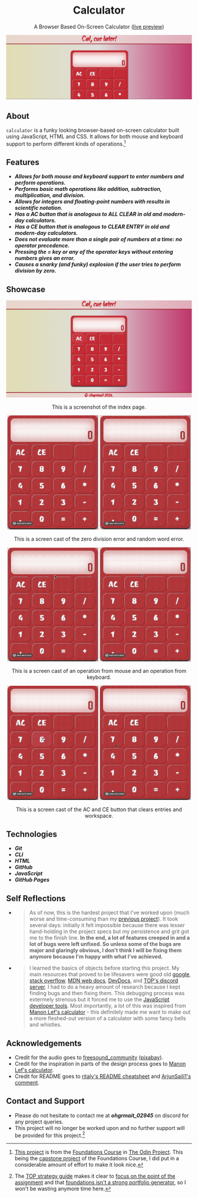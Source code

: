 <div align="center">
  <h1>Calculator</h1>

  A Browser Based On-Screen Calculator ([live preview](https://ohgrmait.github.io/calculator/))

  <img src="./assets/img/cover.png" alt="Banner of the Calculator website">
</div>

## About
`calculator` is a funky looking browser-based on-screen calculator built using JavaScript, HTML and CSS. It allows for both mouse and keyboard support to perform different kinds of operations.[^1]

[^1]: [This project](https://www.theodinproject.com/lessons/foundations-calculator) is from the [Foundations Course](https://www.theodinproject.com/paths/foundations/courses/foundations) in [The Odin Project](https://www.theodinproject.com/about). This being the [capstone project](https://dev.to/theodinproject/learning-code-f56#:~:text=Always%20spend%20extra%20time%20on%20capstone%20projects) of the Foundations Course, I did put in a considerable amount of effort to make it look nice.

## Features

- ***Allows for both mouse and keyboard support to enter numbers and perform operations.***
- ***Performs basic math operations like addition, subtraction, multiplication, and division.***
- ***Allows for integers and floating-point numbers with results in scientific notation.***
- ***Has a AC button that is analogous to ALL CLEAR in old and modern-day calculators.***
- ***Has a CE button that is analogous to CLEAR ENTRY in old and modern-day calculators.***
- ***Does not evaluate more than a single pair of numbers at a time: no operator precedence.***
- ***Pressing the = key or any of the operator keys without entering numbers gives an error.***
- ***Causes a snarky (and funky) explosion if the user tries to perform division by zero.***

## Showcase
<div align="center">
  <img src="./assets/img/screenshots/index-page.png" alt="Screenshot of the index page">
  <p></p>
  <p>This is a screenshot of the index page.</p>

  <p align="center">
    <img src="./assets/img/demo/error1-demo.gif" alt="Screen cast of the zero divsion error type" height="auto" width="49%">
    <img src="./assets/img/demo/error2-demo.gif" alt="Screen cast of the zero divsion error type" height="auto" width="49%">
    <p>This is a screen cast of the zero division error and random word error.</p>
  </p>
  
  <p align="center">
    <img src="./assets/img/demo/mouse-demo.gif" alt="Screen cast of an operation with a mouse" width="49%">
    <img src="./assets/img/demo/keyboard-demo.gif" alt="Screen cast of the zero divsion error type" width="49%">
    <p>This is a screen cast of an operation from mouse and an operation from keyboard.</p>
  </p>

<p align="center">
    <img src="./assets/img/demo/backspace-demo.gif" alt="Screen cast of an operation with a mouse" width="49%">
    <img src="./assets/img/demo/clear-demo.gif" alt="Screen cast of the zero divsion error type" width="49%">
    <p>This is a screen cast of the AC and CE button that clears entries and workspace.</p>
  </p>
</div>

## Technologies
- ***Git***
- ***CLI***
- ***HTML***
- ***GitHub***
- ***JavaScript***
- ***GitHub Pages***

## Self Reflections
- > As of now, this is the hardest project that I've worked upon (much worse and time-consuming than my [previous project](https://github.com/ohgrmait/etch-a-sketch)). It took several days: initially it felt impossible because there was lesser hand-holding in the project specs but my persistence and grit got me to the finish line. **In the end, a lot of features creeped in and a lot of bugs were left unfixed. So unless some of the bugs are major and glaringly obvious, I don't think I will be fixing them anymore because I'm happy with what I've achieved.**

- > I learned the basics of objects before starting this project. My main resources that proved to be lifesavers were good old [google](https://www.google.com/), [stack overflow](https://stackoverflow.com/), [MDN web docs](https://developer.mozilla.org/en-US/), [DevDocs](https://devdocs.io/), and [TOP's discord server](https://discord.com/invite/fbFCkYabZB). I had to do a heavy amount of research because I kept finding bugs and then fixing them. This debugging process was extermely strenous but it forced me to use the [JavaScript developer tools](https://developer.chrome.com/docs/devtools/javascript). Most importantly, a lot of this was inspired from [Manon Lef's calculator](https://manonlef.github.io/calculator/) - this definitely made me want to make out a more fleshed-out version of a calculator with some fancy bells and whistles.

## Acknowledgements
- Credit for the audio goes to [freesound_community](https://pixabay.com/users/freesound_community-46691455/) ([pixabay](https://pixabay.com/sound-effects/)).
- Credit for the inspiration in parts of the design process goes to [Manon Lef's calculator](https://manonlef.github.io/calculator/).
- Credit for README goes to [ritaly's README cheatsheet](https://github.com/ritaly/README-cheatsheet) and [ArjunSaili1's comment](https://github.com/TheOdinProject/curriculum/discussions/25472#discussioncomment-5889343).

## Contact and Support
- Please do not hesitate to contact me at ***ohgrmait_02945*** on discord for any project queries.
- This project will no longer be worked upon and no further support will be provided for this project.[^2]

[^2]: The [TOP strategy guide](https://dev.to/theodinproject/learning-code-f56) makes it clear to [focus on the point of the assignment](https://dev.to/theodinproject/learning-code-f56#:~:text=Focus%20on%20the%20point%20of%20the%20assignment) and that [foundations isn't a strong portfolio generator](https://dev.to/theodinproject/learning-code-f56#:~:text=Foundations%20isn%E2%80%99t%20a%20strong%20portfolio%20generator), so I won't be wasting anymore time here.